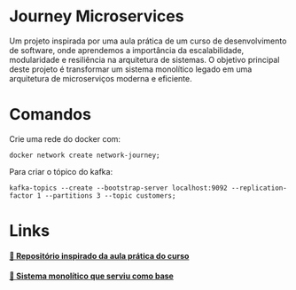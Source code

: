 # Journey Microservices

Um projeto inspirada por uma aula prática de um curso de desenvolvimento de software, onde aprendemos a importância da escalabilidade, modularidade e resiliência na arquitetura de sistemas.
O objetivo principal deste projeto é transformar um sistema monolítico legado em uma arquitetura de microserviços moderna e eficiente.

# Comandos  
Crie uma rede do docker com: 
``` 
docker network create network-journey;
```

Para criar o tópico do kafka:
```
kafka-topics --create --bootstrap-server localhost:9092 --replication-factor 1 --partitions 3 --topic customers;
```

# Links

<h4>
    <a href="https://github.com/codeedu/jornada-microservicos">🔗 Repositório inspirado da aula prática do curso</a>
</h4>

<h4>
    <a href="https://github.com/JozPedro23zx/Monolitc_System_DDD">🔗 Sistema monolítico que serviu como base</a>
</h4>
